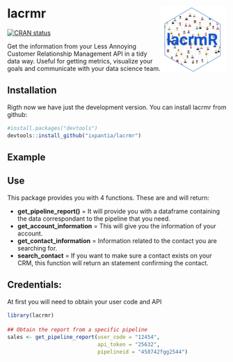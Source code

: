 
<!-- README.md is generated from README.Rmd. Please edit that file -->

# lacrmr <a href="url"><img src="img/lacrmR.png" align="right" width="30%"></a>

<!-- badges: start -->

[![CRAN
status](https://www.r-pkg.org/badges/version/lacrmr)](https://cran.r-project.org/package=lacrmr)
<!-- badges: end -->

Get the information from your Less Annoying Customer Relationship
Management API in a tidy data way. Useful for getting metrics, visualize
your goals and communicate with your data science team.

## Installation

Rigth now we have just the development version. You can install lacrmr
from github:

``` r
#install.packages("devtools")
devtools::install_github("ixpantia/lacrmr")
```

## Example

## Use

This package provides you with 4 functions. These are and will return:

  - **get\_pipeline\_report()** = It will provide you with a dataframe
    containing the data correspondant to the pipeline that you need.
  - **get\_account\_information** = This will give you the information
    of your account.
  - **get\_contact\_information** = Information related to the contact
    you are searching for.
  - **search\_contact** = If you want to make sure a contact exists on
    your CRM, this function will return an statement confirming the
    contact.

## Credentials:

At first you will need to obtain your user code and API

``` r
library(lacrmr)

## Obtain the report from a specific pipeline
sales <- get_pipeline_report(user_code = "12454", 
                             api_token = "25632",
                             pipelineid = "458742fgg2544")
```
